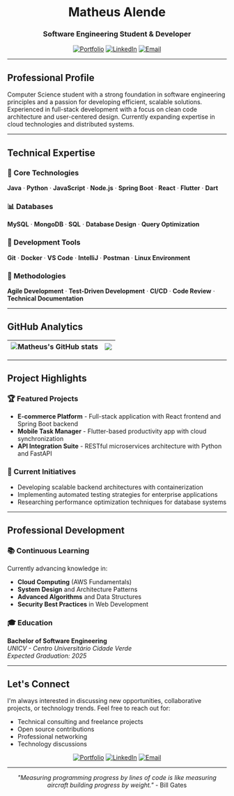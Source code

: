 
<div align="center">

# Matheus Alende
### Software Engineering Student & Developer

[![Portfolio](https://img.shields.io/badge/🌐_Portfolio-000000?style=for-the-badge&logo=vercel&logoColor=white)](https://portfolio-fanch-mu-87.vercel.app/)
[![LinkedIn](https://img.shields.io/badge/💼_LinkedIn-0077B5?style=for-the-badge&logo=linkedin&logoColor=white)](https://www.linkedin.com/in/matheus-alende-26384a278)
[![Email](https://img.shields.io/badge/📧_Email-D14836?style=for-the-badge&logo=gmail&logoColor=white)](mailto:Matheuzoapires@gmail.com)

</div>

---

## Professional Profile

Computer Science student with a strong foundation in software engineering principles and a passion for developing efficient, scalable solutions. Experienced in full-stack development with a focus on clean code architecture and user-centered design. Currently expanding expertise in cloud technologies and distributed systems.

---

## Technical Expertise

### 🚀 Core Technologies
**Java** · **Python** · **JavaScript** · **Node.js** · **Spring Boot** · **React** · **Flutter** · **Dart**

### 📊 Databases
**MySQL** · **MongoDB** · **SQL** · **Database Design** · **Query Optimization**

### 🔧 Development Tools
**Git** · **Docker** · **VS Code** · **IntelliJ** · **Postman** · **Linux Environment**

### 🎯 Methodologies
**Agile Development** · **Test-Driven Development** · **CI/CD** · **Code Review** · **Technical Documentation**

---

## GitHub Analytics

<div align="center">

| <img align="center" src="https://github-readme-stats.vercel.app/api?username=Mathyess&show_icons=true&theme=algolia&hide_border=true&count_private=true" alt="Matheus's GitHub stats" /> | <img align="center" src="https://github-readme-stats.vercel.app/api/top-langs/?username=Mathyess&layout=compact&theme=algolia&hide_border=true" /> |
|:---:|:---:|

</div>

---

## Project Highlights

### 🏆 Featured Projects
- **E-commerce Platform** - Full-stack application with React frontend and Spring Boot backend
- **Mobile Task Manager** - Flutter-based productivity app with cloud synchronization
- **API Integration Suite** - RESTful microservices architecture with Python and FastAPI

### 🔄 Current Initiatives
- Developing scalable backend architectures with containerization
- Implementing automated testing strategies for enterprise applications
- Researching performance optimization techniques for database systems

---

## Professional Development

### 📚 Continuous Learning
Currently advancing knowledge in:
- **Cloud Computing** (AWS Fundamentals)
- **System Design** and Architecture Patterns
- **Advanced Algorithms** and Data Structures
- **Security Best Practices** in Web Development

### 🎓 Education
**Bachelor of Software Engineering**  
*UNICV - Centro Universitário Cidade Verde*  
*Expected Graduation: 2025*

---

## Let's Connect

I'm always interested in discussing new opportunities, collaborative projects, or technology trends. Feel free to reach out for:

- Technical consulting and freelance projects
- Open source contributions
- Professional networking
- Technology discussions

<div align="center">

[![Portfolio](https://img.shields.io/badge/View_Portfolio-000000?style=flat-square&logo=vercel&logoColor=white)](https://portfolio-fanch-mu-87.vercel.app/)
[![LinkedIn](https://img.shields.io/badge/Connect_on_LinkedIn-0077B5?style=flat-square&logo=linkedin&logoColor=white)](https://www.linkedin.com/in/matheus-alende-26384a278)
[![Email](https://img.shields.io/badge/Send_Email-D14836?style=flat-square&logo=gmail&logoColor=white)](mailto:Matheuzoapires@gmail.com)

</div>

---

<div align="center">

*"Measuring programming progress by lines of code is like measuring aircraft building progress by weight."* - Bill Gates

</div>
